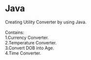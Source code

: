 # Java
Creating Utility Converter by using Java.<br>
<br>
Contains:<br>
1.Currency Converter.<br>
2.Temperature Converter.<br>
3.Convert DOB into Age.<br>
4.Time Converter.
